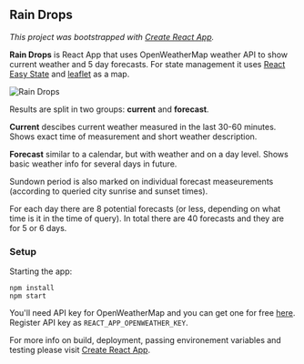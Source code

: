 ## Rain Drops 

*This project was bootstrapped with [Create React App](https://github.com/facebookincubator/create-react-app).*

**Rain Drops** is React App that uses OpenWeatherMap weather API to show current weather and 5 day forecasts. For state management it 
uses [React Easy State](https://github.com/solkimicreb/react-easy-state) and [leaflet](https://github.com/Leaflet/Leaflet) as a map.

![Rain Drops](https://i.imgur.com/3EPwiyu.png)

Results are split in two groups: **current** and **forecast**.

**Current** descibes current weather measured in the last 30-60 minutes. Shows exact time of measurement and short weather description.

**Forecast** similar to a calendar, but with weather and on a day level. Shows basic weather info for several days in future.

Sundown period is also marked on individual forecast measeurements (according to queried city sunrise and sunset times). 

For each day there are 8 potential forecasts (or less, depending on what time is it in the time of query). In total there are 40 forecasts and they are for 5 or 6 days.


### Setup

Starting the app: 

```
npm install
npm start
```

You'll need API key for OpenWeatherMap and you can get one for free [here](https://openweathermap.org/appid). Register API key as `REACT_APP_OPENWEATHER_KEY`.

For more info on build, deployment, passing environement variables and testing please visit [Create React App](https://github.com/facebookincubator/create-react-app).
